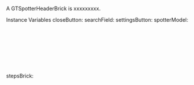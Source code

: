 A GTSpotterHeaderBrick is xxxxxxxxx.Instance Variables	closeButton:		<Object>	searchField:		<Object>	settingsButton:		<Object>	spotterModel:		<Object>	stepsBrick:		<Object>closeButton	- xxxxxsearchField	- xxxxxsettingsButton	- xxxxxspotterModel	- xxxxxstepsBrick	- xxxxx